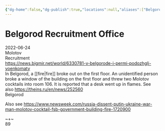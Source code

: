```yaml
---
{"dg-home":false,"dg-publish":true,"locations":null,"aliases":["Belgorod Recruitment Office"],"location":null,"title":"Belgorod Recruitment Office","tag":null,"date":null,"linter-yaml-title-alias":"Belgorod Recruitment Office","permalink":"/belgorod-recruitment-office/","dgHomeLink":true,"dgPassFrontmatter":true}
---
```



# Belgorod Recruitment Office

2022-06-24  
Molotov  
Recruitment  
https://news.bigmir.net/world/6330781-v-belgorode-i-permi-podozhgli-voenkomaty  
In Belgorod, a [[fire|fire]] broke out on the first floor. An unidentified person broke a window of the building on the first floor and threw two Molotov cocktails into room 106. It is reported that a desk went up in flames. See also https://theins.ru/en/news/252560  
Belgorod

Also see https://www.newsweek.com/russia-dissent-putin-ukraine-war-man-molotov-cocktail-fsb-government-building-fire-1720900

~+~  
89
